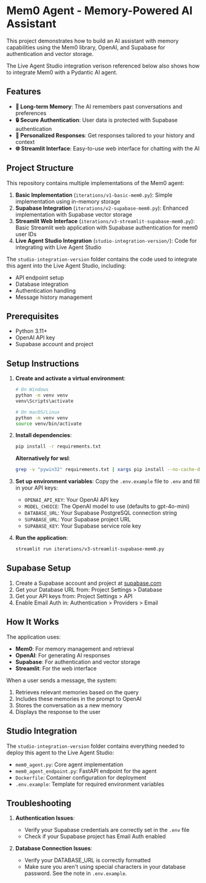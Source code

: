 # Mem0 Agent - Memory-Powered AI Assistant

This project demonstrates how to build an AI assistant with memory capabilities using the Mem0 library, OpenAI, and Supabase for authentication and vector storage.

The Live Agent Studio integration verison referenced below also shows how to integrate Mem0 with a Pydantic AI agent.

## Features

- **🧠 Long-term Memory**: The AI remembers past conversations and preferences
- **🔒 Secure Authentication**: User data is protected with Supabase authentication
- **💬 Personalized Responses**: Get responses tailored to your history and context
- **🌐 Streamlit Interface**: Easy-to-use web interface for chatting with the AI

## Project Structure

This repository contains multiple implementations of the Mem0 agent:

1. **Basic Implementation** (`iterations/v1-basic-mem0.py`): Simple implementation using in-memory storage
2. **Supabase Integration** (`iterations/v2-supabase-mem0.py`): Enhanced implementation with Supabase vector storage
3. **Streamlit Web Interface** (`iterations/v3-streamlit-supabase-mem0.py`): Basic Streamlit web application with Supabase authentication for mem0 user IDs
4. **Live Agent Studio Integration** (`studio-integration-version/`): Code for integrating with Live Agent Studio

The `studio-integration-version` folder contains the code used to integrate this agent into the Live Agent Studio, including:
- API endpoint setup
- Database integration
- Authentication handling
- Message history management

## Prerequisites

- Python 3.11+
- OpenAI API key
- Supabase account and project

## Setup Instructions

1. **Create and activate a virtual environment**:
   ```bash
   # On Windows
   python -m venv venv
   venv\Scripts\activate

   # On macOS/Linux
   python -m venv venv
   source venv/bin/activate
   ```

2. **Install dependencies**:
   ```bash
   pip install -r requirements.txt
   ```

   **Alternatively for wsl**:
   ```bash
   grep -v "pywin32" requirements.txt | xargs pip install --no-cache-dir
   ```

3. **Set up environment variables**:
   Copy the `.env.example` file to `.env` and fill in your API keys:
   - `OPENAI_API_KEY`: Your OpenAI API key
   - `MODEL_CHOICE`: The OpenAI model to use (defaults to gpt-4o-mini)
   - `DATABASE_URL`: Your Supabase PostgreSQL connection string
   - `SUPABASE_URL`: Your Supabase project URL
   - `SUPABASE_KEY`: Your Supabase service role key

4. **Run the application**:
   ```bash
   streamlit run iterations/v3-streamlit-supabase-mem0.py
   ```

## Supabase Setup

1. Create a Supabase account and project at [supabase.com](https://supabase.com)
2. Get your Database URL from: Project Settings > Database
3. Get your API keys from: Project Settings > API
4. Enable Email Auth in: Authentication > Providers > Email

## How It Works

The application uses:
- **Mem0**: For memory management and retrieval
- **OpenAI**: For generating AI responses
- **Supabase**: For authentication and vector storage
- **Streamlit**: For the web interface

When a user sends a message, the system:
1. Retrieves relevant memories based on the query
2. Includes these memories in the prompt to OpenAI
3. Stores the conversation as a new memory
4. Displays the response to the user

## Studio Integration

The `studio-integration-version` folder contains everything needed to deploy this agent to the Live Agent Studio:

- `mem0_agent.py`: Core agent implementation
- `mem0_agent_endpoint.py`: FastAPI endpoint for the agent
- `Dockerfile`: Container configuration for deployment
- `.env.example`: Template for required environment variables

## Troubleshooting

1. **Authentication Issues**:
   - Verify your Supabase credentials are correctly set in the `.env` file
   - Check if your Supabase project has Email Auth enabled

2. **Database Connection Issues**:
   - Verify your DATABASE_URL is correctly formatted
   - Make sure you aren't using special characters in your database password. See the note in `.env.example`.
